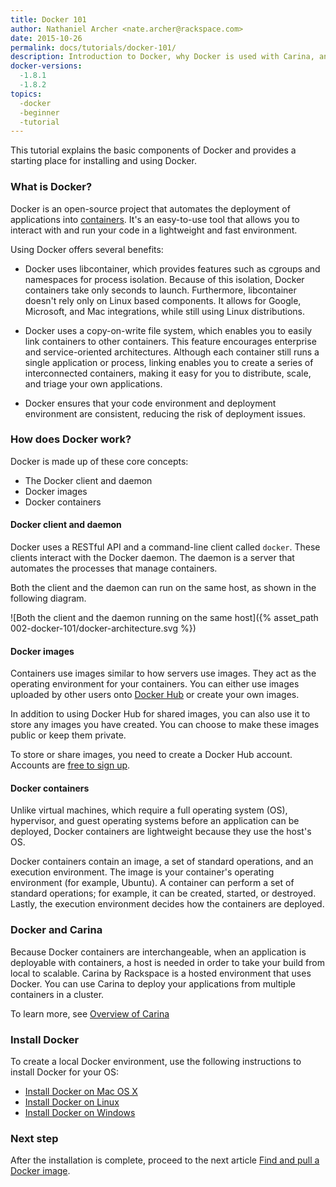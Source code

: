 ```yaml
---
title: Docker 101
author: Nathaniel Archer <nate.archer@rackspace.com>
date: 2015-10-26
permalink: docs/tutorials/docker-101/
description: Introduction to Docker, why Docker is used with Carina, and instructions on how to install and use Docker
docker-versions:
  -1.8.1
  -1.8.2
topics:
  -docker
  -beginner
  -tutorial
---
```


This tutorial explains the basic components of Docker and provides a starting place for installing and using Docker.

### What is Docker?

Docker is an open-source project that automates the deployment of applications into [containers](/docs/tutorials/containers-101/). It's an easy-to-use tool that allows you to interact with and run your code in a lightweight and fast environment.

Using Docker offers several benefits:

* Docker uses libcontainer, which provides features such as cgroups and namespaces for process isolation. Because of this isolation, Docker containers take only seconds to launch. Furthermore, libcontainer doesn't rely only on Linux based components. It allows for Google, Microsoft, and Mac integrations, while still using Linux distributions.

* Docker uses a copy-on-write file system, which enables you to easily link containers to other containers. This feature encourages enterprise and service-oriented architectures. Although each container still runs a single application or process, linking enables you to create a series of interconnected containers, making it easy for you to distribute, scale, and triage your own applications.

* Docker ensures that your code environment and deployment environment are consistent, reducing the risk of deployment issues.

### How does Docker work?

Docker is made up of these core concepts:

* The Docker client and daemon
* Docker images
* Docker containers

#### Docker client and daemon
Docker uses a RESTful API and a command-line client called `docker`. These clients interact with the Docker daemon. The daemon is a server that automates the processes that manage containers.

Both the client and the daemon can run on the same host, as shown in the following diagram.

![Both the client and the daemon running on the same host]({% asset_path 002-docker-101/docker-architecture.svg %})

#### Docker images
Containers use images similar to how servers use images. They act as the operating environment for your containers. You can either use images uploaded by other users onto [Docker Hub](https://hub.docker.com/explore/) or create your own images.

In addition to using Docker Hub for shared images, you can also use it to store any images you have created. You can choose to make these images public or keep them private.

To store or share images, you need to create a Docker Hub account. Accounts are [free to sign up](https://hub.docker.com/).

#### Docker containers
Unlike virtual machines, which require a full operating system (OS), hypervisor, and guest operating systems before an application can be deployed, Docker containers are lightweight because they use the host's OS.

Docker containers contain an image, a set of standard operations, and an execution environment. The image is your container's operating environment (for example, Ubuntu). A container can perform a set of standard operations; for example, it can be created, started, or destroyed. Lastly, the execution environment decides how the containers are deployed.

<!--diagram explaining Docker containers here-->

### Docker and Carina

Because Docker containers are interchangeable, when an application is deployable with containers, a host is needed in order to take your build from local to scalable. Carina by Rackspace is a hosted environment that uses Docker. You can use Carina to deploy your applications from multiple containers in a cluster.

To learn more, see [Overview of Carina](/docs/overview-of-carina/)

### Install Docker
To create a local Docker environment, use the following instructions to install Docker for your OS:

* [Install Docker on Mac OS X](/docs/tutorials/docker-install-mac/)
* [Install Docker on Linux](/docs/tutorials/docker-install-linux/)
* [Install Docker on Windows](/docs/tutorials/docker-install-windows/)

### Next step
After the installation is complete, proceed to the next article [Find and pull a Docker image](/docs/tutorials/run-docker-image/).
